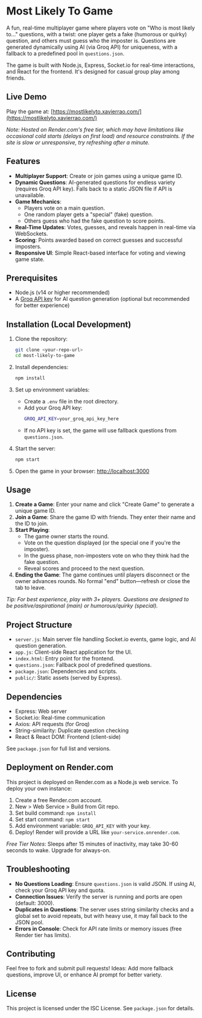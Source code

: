 # Most Likely To Game

A fun, real-time multiplayer game where players vote on "Who is most likely to..." questions, with a twist: one player gets a fake (humorous or quirky) question, and others must guess who the imposter is. Questions are generated dynamically using AI (via Groq API) for uniqueness, with a fallback to a predefined pool in `questions.json`.

The game is built with Node.js, Express, Socket.io for real-time interactions, and React for the frontend. It's designed for casual group play among friends.

## Live Demo

Play the game at: [https://mostlikelyto.xavierrao.com/](https://mostlikelyto.xavierrao.com/)

*Note: Hosted on Render.com's free tier, which may have limitations like occasional cold starts (delays on first load) and resource constraints. If the site is slow or unresponsive, try refreshing after a minute.*

## Features

- **Multiplayer Support**: Create or join games using a unique game ID.
- **Dynamic Questions**: AI-generated questions for endless variety (requires Groq API key). Falls back to a static JSON file if API is unavailable.
- **Game Mechanics**:
  - Players vote on a main question.
  - One random player gets a "special" (fake) question.
  - Others guess who had the fake question to score points.
- **Real-Time Updates**: Votes, guesses, and reveals happen in real-time via WebSockets.
- **Scoring**: Points awarded based on correct guesses and successful imposters.
- **Responsive UI**: Simple React-based interface for voting and viewing game state.

## Prerequisites

- Node.js (v14 or higher recommended)
- A [Groq API key](https://console.groq.com/keys) for AI question generation (optional but recommended for better experience)

## Installation (Local Development)

1. Clone the repository:
   ```bash
   git clone <your-repo-url>
   cd most-likely-to-game
   ```

2. Install dependencies:
   ```bash
   npm install
   ```

3. Set up environment variables:
   - Create a `.env` file in the root directory.
   - Add your Groq API key:
     ```bash
     GROQ_API_KEY=your_groq_api_key_here
     ```
   - If no API key is set, the game will use fallback questions from `questions.json`.

4. Start the server:
   ```bash
   npm start
   ```

5. Open the game in your browser: [http://localhost:3000](http://localhost:3000)

## Usage

1. **Create a Game**: Enter your name and click "Create Game" to generate a unique game ID.
2. **Join a Game**: Share the game ID with friends. They enter their name and the ID to join.
3. **Start Playing**:
   - The game owner starts the round.
   - Vote on the question displayed (or the special one if you're the imposter).
   - In the guess phase, non-imposters vote on who they think had the fake question.
   - Reveal scores and proceed to the next question.
4. **Ending the Game**: The game continues until players disconnect or the owner advances rounds. No formal "end" button—refresh or close the tab to leave.

*Tip: For best experience, play with 3+ players. Questions are designed to be positive/aspirational (main) or humorous/quirky (special).*

## Project Structure

- `server.js`: Main server file handling Socket.io events, game logic, and AI question generation.
- `app.js`: Client-side React application for the UI.
- `index.html`: Entry point for the frontend.
- `questions.json`: Fallback pool of predefined questions.
- `package.json`: Dependencies and scripts.
- `public/`: Static assets (served by Express).

## Dependencies

- Express: Web server
- Socket.io: Real-time communication
- Axios: API requests (for Groq)
- String-similarity: Duplicate question checking
- React & React DOM: Frontend (client-side)

See `package.json` for full list and versions.

## Deployment on Render.com

This project is deployed on Render.com as a Node.js web service. To deploy your own instance:

1. Create a free Render.com account.
2. New > Web Service > Build from Git repo.
3. Set build command: `npm install`
4. Set start command: `npm start`
5. Add environment variable: `GROQ_API_KEY` with your key.
6. Deploy! Render will provide a URL like `your-service.onrender.com`.

*Free Tier Notes*: Sleeps after 15 minutes of inactivity, may take 30-60 seconds to wake. Upgrade for always-on.

## Troubleshooting

- **No Questions Loading**: Ensure `questions.json` is valid JSON. If using AI, check your Groq API key and quota.
- **Connection Issues**: Verify the server is running and ports are open (default: 3000).
- **Duplicates in Questions**: The server uses string similarity checks and a global set to avoid repeats, but with heavy use, it may fall back to the JSON pool.
- **Errors in Console**: Check for API rate limits or memory issues (free Render tier has limits).

## Contributing

Feel free to fork and submit pull requests! Ideas: Add more fallback questions, improve UI, or enhance AI prompt for better variety.

## License

This project is licensed under the ISC License. See `package.json` for details.
